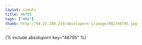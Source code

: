 ```yaml
--- 
layout: sieutv
title: 46795
tags: ["46k"]
thumb: http://94.23.248.219/absoluporn-1/image/002/46795.jpg
---
```

{% include absoluporn key="46795" %} 
